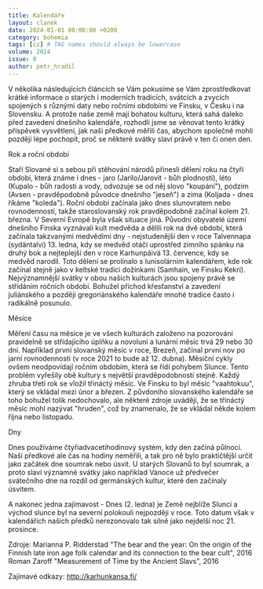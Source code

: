 ```yaml
---
title: Kalendáře
layout: clanek
date: 2024-01-01 00:00:00 +0200
category: bohemia
tags: [cz] # TAG names should always be lowercase
volume: 2024
issue: 0
author: petr_hradil
---
```


V několika následujících článcích se Vám pokusíme se Vám zprostředkovat krátké informace o starých i moderních tradicích, svátcích a zvycích spojených s různými daty nebo ročními obdobími ve Finsku, v Česku i na Slovensku. A protože naše země mají bohatou kulturu, která sahá daleko před zavedení dnešního kalendáře, rozhodli jsme se věnovat tento krátký příspěvek vysvětlení, jak naši předkové měřili čas, abychom společně mohli později lépe pochopit, proč se některé svátky slaví právě v ten či onen den.

Rok a roční období

Staří Slované si s sebou při stěhování národů přinesli dělení roku na čtyří období, která známe i dnes - jaro (Jarilo/Jarovit - bůh plodnosti), léto (Kupalo - bůh radosti a vody, odvozuje se od něj slovo "koupání"), podzim (Avsen - pravděpodobně původce dnešního "jeseň") a zima (Koljada - dnes říkáme "koleda"). Roční období začínala jako dnes slunovratem nebo rovnodenností, takže staroslovanský rok pravděpodobně začínal kolem 21. března. V Severní Evropě byla však situace jiná. Původní obyvatelé území dnešního Finska vyznávali kult medvěda a dělili rok na dvě období, která začínala takzvanými medvědími dny - nejstudenější den v roce Talvennapa (sydäntalvi) 13. ledna, kdy se medvěd otáčí uprostřed zimního spánku na druhý bok a nejteplejší den v roce Karhunpäivä 13. července, kdy se medvěd narodil. Toto dělení se prolínalo s lunisolárním kalendářem, kde rok začínal stejně jako v keltské tradici dožínkami (Samhain, ve Finsku Kekri). Nejvýznamnější svátky v obou našich kulturách jsou spojeny právě se střídáním ročních období. Bohužel příchod křesťanství a zavedení juliánského a později gregoriánského kalendáře mnohé tradice často i radikálně posunulo. 

Měsíce

Měření času na měsíce je ve všech kulturách založeno na pozorování pravidelně se střídajícího úplňku a novoluní a lunární měsíc trvá 29 nebo 30 dní. Například první slovanský měsíc v roce, Brezeň, začínal první nov po jarní rovnodennosti (v roce 2021 to bude až 12. dubna). Měsíční cykly ovšem neodpovídají ročním obdobím, která se řídí pohybem Slunce. Tento problém vyřešily obě kultury s největší pravděpodobností stejně. Každý zhruba třetí rok se vložil třináctý měsíc. Ve Finsku to byl měsíc "vaahtokuu", který se vkládal mezi únor a březen. Z půvdoního slovanského kalendáře se toho bohužel tolik nedochovalo, ale některé zdroje uvádějí, že se třináctý měsíc mohl nazývat "hruden", což by znamenalo, že se vkládal někde kolem října nebo listopadu.

Dny

Dnes používáme čtyřiadvacetihodinový systém, kdy den začíná půlnocí. Naši předkové ale čas na hodiny neměřili, a tak pro ně bylo praktičtější určit jako začátek dne soumrak nebo úsvit. U starých Slovanů to byl soumrak, a proto slaví významné svátky jako například Vánoce už předvečer svátečního dne na rozdíl od germánských kultur, které den začínaly úsvitem.

A nakonec jedna zajímavost - Dnes (2. ledna) je Země nejblíže Slunci a východ slunce byl na severní polokouli nejpozději v roce. Toto datum však v kalendářích našich předků nerezonovalo tak silně jako nejdelší noc 21. prosince.

Zdroje:
Marianna P. Ridderstad "The bear and the year: On the origin of the Finnish late iron age folk calendar and its connection to the bear cult", 2016
Roman Zaroff "Measurement of Time by the Ancient Slavs", 2016

Zajímavé odkazy:
http://karhunkansa.fi/